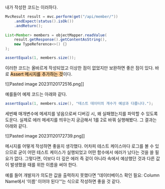내가 작성한 코드는 이러하다.
```java
MvcResult result = mvc.perform(get("/api/member/"))
	.andExpect(status().isOk())
	.andReturn();
	
List<Member> members = objectMapper.readValue(
	result.getResponse().getContentAsString(), 
	new TypeReference<>() {}
); 

assertEquals(1, members.size());
```

이러한 코드는 올바르게 작성되었고 이상한 점이 없었지만 보완하면 좋은 점이 있다.
바로 <mark style="background: #FFB86CA6;">Assert 메시지를 추가하는 것</mark>이다.

![[Pasted image 20231120172516.png]]

예를들어 예제 코드는 아래와 같다.
```java
assertEquals(1, members.size(), "테스트 데이터의 개수가 예상과 다릅니다.");
```

세번째 매개변수에 메세지를 넣음으로써 디버깅 시, 왜 실패했는지를 파악할 수 있도록 도운다.
실제로 에러 메세지를 띄우는지 궁금해서 1를 2로 바꿔 실행해봤다. 그 결과는 아래와 같다.

![[Pasted image 20231120172739.png]]

메시지를 어떻게 작성하면 좋을지 생각했다. 어차피 테스트 케이스마다 로그를 볼 수 있으므로 굳이 어떤 테스트 케이스가 실행되었고 어떤 함수에서 에러가 났다는 것을 쓸 필요가 없다.
그렇다면, 이보다 더 깊은 에러 즉 겉이 아니라 속에서 예상했던 것과 다른 값이 발생했을 때를 위한 이름을 써야 한다.

예를 들어 개발자가 의도한 값을 출력하지 못했다면 “데이터베이스 확인 필요: Column Name에서 ‘이름‘ 이어야 된다’“는 식으로 작성하면 좋을 것 같다.